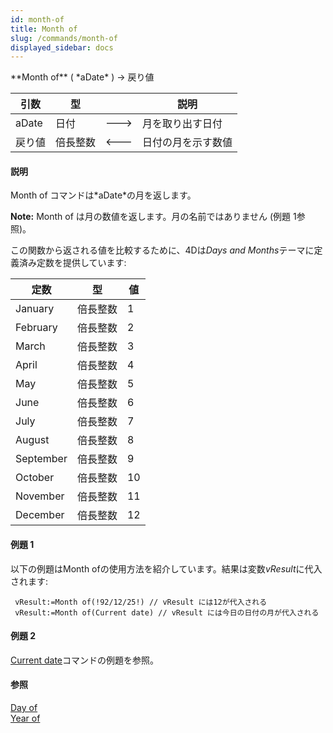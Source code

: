```yaml
---
id: month-of
title: Month of
slug: /commands/month-of
displayed_sidebar: docs
---
```


<!--REF #_command_.Month of.Syntax-->**Month of** ( *aDate* ) -> 戻り値<!-- END REF-->
<!--REF #_command_.Month of.Params-->
| 引数 | 型 |  | 説明 |
| --- | --- | --- | --- |
| aDate | 日付 | &#x1F852; | 月を取り出す日付 |
| 戻り値 | 倍長整数 | &#x1F850; | 日付の月を示す数値 |

<!-- END REF-->

#### 説明 

<!--REF #_command_.Month of.Summary-->Month of コマンドは*aDate*の月を返します。<!-- END REF-->

**Note:** Month of は月の数値を返します。月の名前ではありません (例題 1参照)。

この関数から返される値を比較するために、4Dは*Days and Months*テーマに定義済み定数を提供しています:

| 定数        | 型    | 値  |
| --------- | ---- | -- |
| January   | 倍長整数 | 1  |
| February  | 倍長整数 | 2  |
| March     | 倍長整数 | 3  |
| April     | 倍長整数 | 4  |
| May       | 倍長整数 | 5  |
| June      | 倍長整数 | 6  |
| July      | 倍長整数 | 7  |
| August    | 倍長整数 | 8  |
| September | 倍長整数 | 9  |
| October   | 倍長整数 | 10 |
| November  | 倍長整数 | 11 |
| December  | 倍長整数 | 12 |

  
#### 例題 1 

以下の例題はMonth ofの使用方法を紹介しています。結果は変数*vResult*に代入されます:

```4d
 vResult:=Month of(!92/12/25!) // vResult には12が代入される
 vResult:=Month of(Current date) // vResult には今日の日付の月が代入される
```

#### 例題 2 

[Current date](current-date.md "Current date")コマンドの例題を参照。

#### 参照 

[Day of](day-of.md)  
[Year of](year-of.md)  
